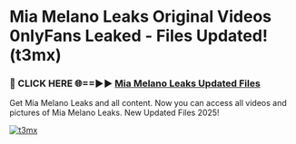 # Mia Melano Leaks Original Videos 0nlyFans Leaked - Files Updated! (t3mx)

<h3>🔴 CLICK HERE 🌐==►► <a href="https://tinyurl.com/x26r9saj" rel="nofollow">Mia Melano Leaks Updated Files</a></h3>

Get Mia Melano Leaks and all content. Now you can access all videos and pictures of Mia Melano Leaks. New Updated Files 2025!

[![t3mx](https://i.imgur.com/LkgZPqh.gif)](https://tinyurl.com/x26r9saj)
